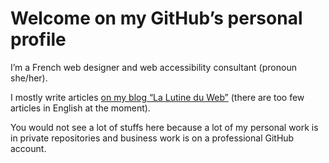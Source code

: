 # Welcome on my GitHub’s personal profile

I’m a French web designer and web accessibility consultant (pronoun she/her).

I mostly write articles [on my blog “La Lutine du Web”](https://www.lalutineduweb.fr/) (there are too few articles in English at the moment).

You would not see a lot of stuffs here because a lot of my personal work is in private repositories and business work is on a professional GitHub account.
